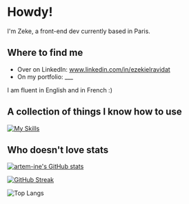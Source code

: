 
# Howdy!

I'm Zeke, a front-end dev currently based in Paris.

## Where to find me

- Over on LinkedIn: www.linkedin.com/in/ezekielravidat
- On my portfolio: ___

I am fluent in English and in French :)

## A collection of things I know how to use

[![My Skills](https://skillicons.dev/icons?i=js,html,css,ruby,react,vite,bootstrap,heroku,latex,mysql,postgres,rails,regex,sass,sqlite,tailwind,vscode,wordpress,python)](https://skillicons.dev)

## Who doesn't love stats

<p align="center">

[![artem-ine's GitHub stats](https://github-readme-stats.vercel.app/api?username=artem-ine&hide_rank=true&theme=transparent&hide_border=true)](https://github.com/artem-ine/github-readme-stats)


[![GitHub Streak](https://streak-stats.demolab.com?user=artem-ine&theme=transparent&hide_border=true&mode=weekly&card_width=490&ring=EB5454&fire=EB5454&stroke=C1E38F&dates=C1E38F&currStreakNum=C1E38F&sideNums=C1E38F&sideLabels=EB5454&currStreakLabel=EB5454)](https://git.io/streak-stats)


![Top Langs](https://github-readme-stats.vercel.app/api/top-langs/?username=artem-ine&layout=donut&theme=transparent&hide_border=true)
</p>
